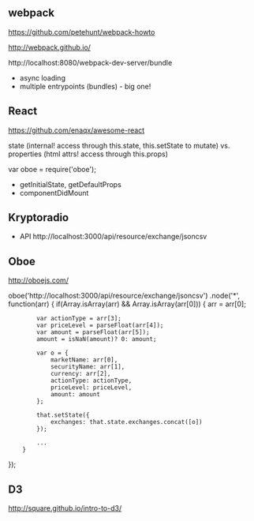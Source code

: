 ## webpack

https://github.com/petehunt/webpack-howto

http://webpack.github.io/

http://localhost:8080/webpack-dev-server/bundle

* async loading
* multiple entrypoints (bundles) - big one!

## React

https://github.com/enaqx/awesome-react

state (internal! access through this.state, this.setState to mutate)
vs.
properties (html attrs! access through this.props)

var oboe = require('oboe');

* getInitialState, getDefaultProps
* componentDidMount

## Kryptoradio

* API http://localhost:3000/api/resource/exchange/jsoncsv

## Oboe

http://oboejs.com/

oboe('http://localhost:3000/api/resource/exchange/jsoncsv')
   .node('*', function(arr) {
        if(Array.isArray(arr) && Array.isArray(arr[0])) {
            arr = arr[0];

            var actionType = arr[3];
            var priceLevel = parseFloat(arr[4]);
            var amount = parseFloat(arr[5]);
            amount = isNaN(amount)? 0: amount;

            var o = {
                marketName: arr[0],
                securityName: arr[1],
                currency: arr[2],
                actionType: actionType,
                priceLevel: priceLevel,
                amount: amount
            };

            that.setState({
                exchanges: that.state.exchanges.concat([o])
            });

            ...
        }
   });

## D3

http://square.github.io/intro-to-d3/
